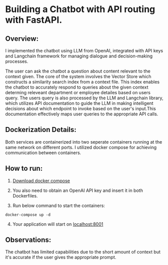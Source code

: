 # Building a Chatbot with API routing with FastAPI.

## Overview:

I implemented the chatbot using LLM from OpenAI, integrated with API keys and Langchain framework for managing dialogue and decision-making processes. 

The user can ask the chatbot a question about content relevant to the context given. 
The core of the system involves the Vector Store which constructs a similarity search index from a context file. This index enables the chatbot to accurately respond to queries about the given context determing releveant department or employee detailes based on users query. The users query is also processed by the LLM and Langchain library, which utilizes API documentation to guide the LLM in making intelligent decisions about which endpoint to invoke based on the user's input.This documentation effectively maps user queries to the appropriate API calls.

## Dockerization Details:

Both services are containerized into two seperate containers running at the same network on different ports. I utilized docker compose for achieving communication between containers. 

## How to run:
1. [Download docker compose](https://docs.docker.com/compose/install/)

2. You also need to obtain an OpenAI API key and insert it in both Dockerfiles.

3. Run below command to start the containers:
```shell script
docker-compose up -d
```
4. Your application will start on [localhost:8001](https://localhost:8001)


## Observations:
The chatbot has limited capabilities due to the short amount of context but it's accurate if the user gives the appropriate prompt.